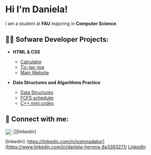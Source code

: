 # Hi I'm Daniela! 
 I am a student at **FAU** majoring in **Computer Science**.

## 👩‍💻 Sofware Developer Projects:
- **HTML & CSS** 
  - [Calculator](https://github.com/ddlhg/Calculator)
  - [Tic-tac-toe](https://github.com/ddlhg/Tic-tac-toe)
  - [Main Website](https://github.com/ddlhg/Main_Website)

- **Data Structures and Algorithms Practice**
  - [Data Structures](https://github.com/ddlhg/Practice-Algorithms)
  - [FCFS scheduler](https://github.com/ddlhg/FCFS_scheduler)
  - [C++ mini codes](https://github.com/ddlhg/Mini-Projects)

## 📨 Connect with me: ##

[<img align="left" alt="JoshMadakor | LinkedIn" width="22px" src="https://cdn.jsdelivr.net/npm/simple-icons@v3/icons/linkedin.svg" />][linkedin]

[linkedin]: https://linkedin.com/in/joshmadakor](https://www.linkedin.com/in/daniela-herrera-8a3393271/
<a href="https://www.linkedin.com/in/daniela-herrera-8a3393271/">LinkedIn</a>

<!--
- 🔭 I’m currently working on ...
- 🌱 I’m currently learning ...
- 👯 I’m looking to collaborate on ...
- 🤔 I’m looking for help with ...
- 💬 Ask me about ...
- 📫 How to reach me: ...
- ⚡ Fun fact: ...
- Certifications: ....
-->
